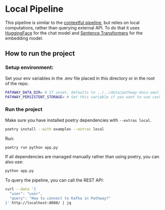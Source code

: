 # Local Pipeline

This pipeline is similar to the [contextful pipeline](),  but relies on local computations, rather than querying external API. To do that it uses [HuggingFace](https://huggingface.co/) for the chat model and [Sentence Transformers](https://www.sbert.net/) for the embedding model.

## How to run the project

### Setup environment:
Set your env variables in the .env file placed in this directory or in the root of the repo.

```bash
PATHWAY_DATA_DIR= # If unset, defaults to ../../data/pathway-docs-small/
PATHWAY_PERSISTENT_STORAGE= # Set this variable if you want to use caching
```

### Run the project

Make sure you have installed poetry dependencies with `--extras local`. 

```bash
poetry install --with examples --extras local
```

Run:

```bash
poetry run python app.py
```

If all dependencies are managed manually rather than using poetry, you can also use:

```bash
python app.py
```

To query the pipeline, you can call the REST API:

```bash
curl --data '{
  "user": "user",
  "query": "How to connect to Kafka in Pathway?"
}' http://localhost:8080/ | jq
```
